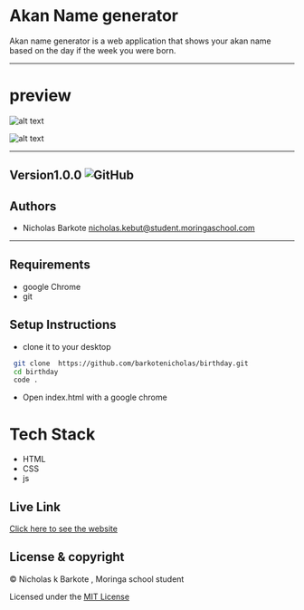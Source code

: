 # Akan Name generator
Akan name generator is a web application that shows your akan name based on the day if the week
you were born.

---
# preview

![alt text]('./images/one.png')

![alt text]('./images/two.png')

---
**Version1.0.0**
![GitHub](https://img.shields.io/github/license/nicholas/https://github.com/barkotenicholas/birthday.git)
---
## Authors
- Nicholas Barkote <nicholas.kebut@student.moringaschool.com>
---

## Requirements
- google Chrome
- git

## Setup Instructions

* clone it to your desktop 
```bash
 git clone  https://github.com/barkotenicholas/birthday.git
 cd birthday
 code .
  ```
* Open index.html with a google chrome
 
# Tech Stack
- HTML
- CSS
- js
  

 ## Live Link


[Click here to see the website](https://barkotenicholas.github.io/birthday/)


## License & copyright

© Nicholas k Barkote , Moringa school student

Licensed under the [MIT License](LICENSE)